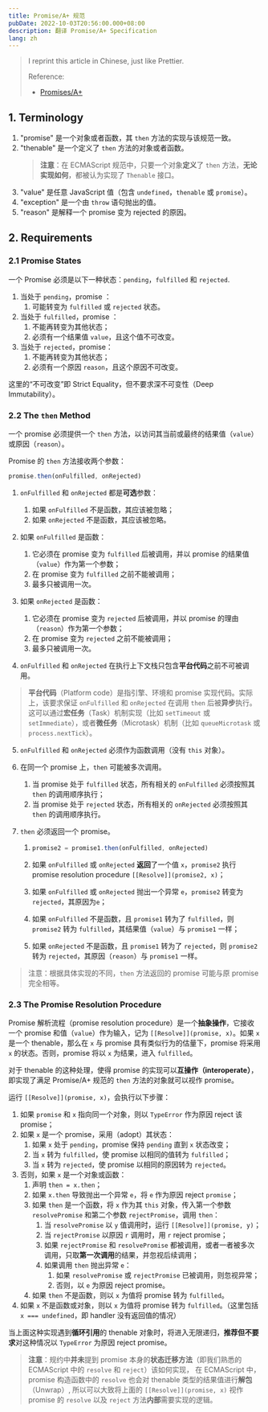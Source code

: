 ```yaml
---
title: Promise/A+ 规范
pubDate: 2022-10-03T20:56:00.000+08:00
description: 翻译 Promise/A+ Specification
lang: zh
---
```


> I reprint this article in Chinese, just like Prettier.
>
> Reference:
>
> - [Promises/A+](https://promisesaplus.com/)

## 1. Terminology

1. "promise" 是一个对象或者函数，其 `then` 方法的实现与该规范一致。
2. "thenable" 是一个定义了 `then` 方法的对象或者函数。
   > **注意**：在 ECMAScript 规范中，只要一个对象**定义**了 `then` 方法，**无论实现如何**，都被认为实现了 `Thenable` 接口。
3. "value" 是任意 JavaScript 值（包含 `undefined`，`thenable` 或 `promise`）。
4. "exception" 是一个由 `throw` 语句抛出的值。
5. "reason" 是解释一个 promise 变为 rejected 的原因。

## 2. Requirements

### 2.1 Promise States

一个 Promise 必须是以下一种状态：`pending`，`fulfilled` 和 `rejected`.

1. 当处于 `pending`，promise ：
   1. 可能转变为 `fulfilled` 或 `rejected` 状态。
2. 当处于 `fulfilled`，promise ：
   1. 不能再转变为其他状态；
   2. 必须有一个结果值 `value`，且这个值不可改变。
3. 当处于 `rejected`，promise：
   1. 不能再转变为其他状态；
   2. 必须有一个原因 `reason`，且这个原因不可改变。

这里的“不可改变”即 Strict Equality，但不要求深不可变性（Deep Immutability）。

### 2.2 The `then` Method

一个 promise 必须提供一个 `then` 方法，以访问其当前或最终的结果值（`value`）或原因（`reason`）。

Promise 的 `then` 方法接收两个参数：

```js
promise.then(onFulfilled, onRejected)
```

1. `onFulfilled` 和 `onRejected` 都是**可选**参数：

   1. 如果 `onFulfilled` 不是函数，其应该被忽略；
   2. 如果 `onRejected` 不是函数，其应该被忽略。

2. 如果 `onFulfilled` 是函数：

   1. 它必须在 promise 变为 `fulfilled` 后被调用，并以 promise 的结果值（`value`）作为第一个参数；
   2. 在 promise 变为 `fulfilled` 之前不能被调用；
   3. 最多只被调用一次。

3. 如果 `onRejected` 是函数：

   1. 它必须在 promise 变为 `rejected` 后被调用，并以 promise 的理由（`reason`）作为第一个参数；
   2. 在 promise 变为 `rejected` 之前不能被调用；
   3. 最多只被调用一次。

4. `onFulfilled` 和 `onRejected` 在执行上下文栈只包含**平台代码**之前不可被调用。

> **平台代码**（Platform code）是指引擎、环境和 promise 实现代码。实际上，该要求保证 `onFulfilled` 和 `onRejected` 在调用 `then` 后被**异步**执行。这可以通过**宏任务**（Task）机制实现（比如 `setTimeout` 或 `setImmediate`），或者**微任务**（Microtask）机制（比如 `queueMicrotask` 或 `process.nextTick`）。

5. `onFulfilled` 和 `onRejected` 必须作为函数调用（没有 `this` 对象）。

6. 在同一个 promise 上，`then` 可能被多次调用。

   1. 当 promise 处于 `fulfilled` 状态，所有相关的 `onFulfilled` 必须按照其 `then` 的调用顺序执行；
   2. 当 promise 处于 `rejected` 状态，所有相关的 `onRejected` 必须按照其 `then` 的调用顺序执行。

7. `then` 必须返回一个 promise。

   1. ```js
      promise2 = promise1.then(onFulfilled, onRejected)
      ```

   2. 如果 `onFulfilled` 或 `onRejected` **返回**了一个值 `x`，`promise2` 执行 promise resolution procedure `[[Resolve]](promise2, x)`；

   3. 如果 `onFulfilled` 或 `onRejected` 抛出一个异常 `e`，`promise2` 转变为 `rejected`，其原因为`e`；

   4. 如果 `onFulfilled` 不是函数，且 `promise1` 转为了 `fulfilled`，则 `promise2` 转为 `fulfilled`，其结果值（`value`）与 `promise1` 一样；

   5. 如果 `onRejected` 不是函数，且 `promise1` 转为了 `rejected`，则 `promise2` 转为 `rejected`，其原因（`reason`）与 `promise1` 一样。

> 注意：根据具体实现的不同，`then` 方法返回的 promise 可能与原 promise 完全相等。

### 2.3 The Promise Resolution Procedure

Promise 解析流程（promise resolution procedure）是一个**抽象操作**，它接收一个 promise 和值（`value`）作为输入，记为 `[[Resolve]](promise, x)`。如果 `x` 是一个 thenable，那么在 `x` 与 promise 具有类似行为的估量下，promise 将采用 `x` 的状态。否则，promise 将以 `x` 为结果，进入 `fulfilled`。

对于 thenable 的这种处理，使得 promise 的实现可以**互操作（interoperate）**，即实现了满足 Promise/A+ 规范的 `then` 方法的对象就可以视作 promise。

运行 `[[Resolve]](promise, x)`，会执行以下步骤：

1. 如果 `promise` 和 `x` 指向同一个对象，则以 `TypeError` 作为原因 reject 该 promise；
2. 如果 `x` 是一个 promise，采用（adopt）其状态：
   1. 如果 `x` 处于 `pending`，promise 保持 `pending` 直到 `x` 状态改变；
   2. 当 `x` 转为 `fulfilled`，使 promise 以相同的值转为 `fulfilled`；
   3. 当 `x` 转为 `rejected`，使 promise 以相同的原因转为 `rejected`。
3. 否则，如果 `x` 是一个对象或函数：
   1. 声明 `then = x.then`；
   2. 如果 `x.then` 导致抛出一个异常 `e`，将 `e` 作为原因 reject `promise`；
   3. 如果 `then` 是一个函数，将 `x` 作为其 `this` 对象，传入第一个参数 `resolvePromise` 和第二个参数 `rejectPromise`，调用 `then`：
      1. 当 `resolvePromise` 以 `y` 值调用时，运行 `[[Resolve]](promise, y)`；
      2. 当 `rejectPromise` 以原因 `r` 调用时，用 `r` reject promise；
      3. 如果 `rejectPromise` 和 `resolvePromise` 都被调用，或者一者被多次调用，只取**第一次调用**的结果，并忽视后续调用；
      4. 如果调用 `then` 抛出异常 `e`：
         1. 如果 `resolvePromise` 或 `rejectPromise` 已被调用，则忽视异常；
         2. 否则，以 `e` 为原因 reject promise。
   4. 如果 `then` 不是函数，则以 `x` 为值将 promise 转为 `fulfilled`。
4. 如果 `x` 不是函数或对象，则以 `x` 为值将 promise 转为 `fulfilled`。（这里包括 `x === undefined`，即 handler 没有返回值的情况）

当上面这种实现遇到**循环引用**的 thenable 对象时，将进入无限递归，**推荐但不要求**对这种情况以 `TypeError` 为原因 reject promise。

> **注意**：规约中**并未**提到 promise 本身的**状态迁移方法**（即我们熟悉的 ECMAScript 中的 `resolve` 和 `reject`）该如何实现，
> 在 ECMAScript 中，promise 构造函数中的 `resolve` 也会对 thenable 类型的结果值进行**解包**（Unwrap）,
> 所以可以大致将上面的 `[[Resolve]](promise, x)` 视作 promise 的 `resolve` 以及 `reject` 方法**内部**需要实现的逻辑。
